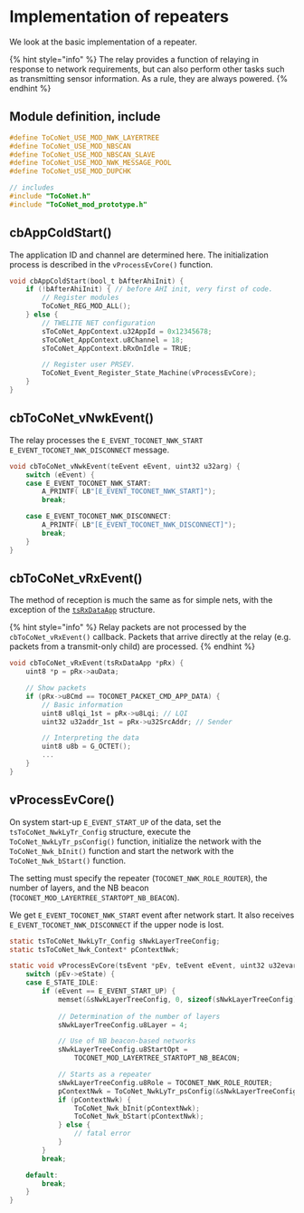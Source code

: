 # Implementation of repeaters

We look at the basic implementation of a repeater.

{% hint style="info" %}
The relay provides a function of relaying in response to network requirements, but can also perform other tasks such as transmitting sensor information. As a rule, they are always powered.
{% endhint %}

## Module definition, include

```c
#define ToCoNet_USE_MOD_NWK_LAYERTREE
#define ToCoNet_USE_MOD_NBSCAN
#define ToCoNet_USE_MOD_NBSCAN_SLAVE
#define ToCoNet_USE_MOD_NWK_MESSAGE_POOL
#define ToCoNet_USE_MOD_DUPCHK

// includes
#include "ToCoNet.h"
#include "ToCoNet_mod_prototype.h"
```

## cbAppColdStart()

The application ID and channel are determined here. The initialization process is described in the `vProcessEvCore()` function.

```c
void cbAppColdStart(bool_t bAfterAhiInit) {
	if (!bAfterAhiInit) { // before AHI init, very first of code.
		// Register modules
		ToCoNet_REG_MOD_ALL();
	} else {
		// TWELITE NET configuration
		sToCoNet_AppContext.u32AppId = 0x12345678;
		sToCoNet_AppContext.u8Channel = 18;
		sToCoNet_AppContext.bRxOnIdle = TRUE;

		// Register user PRSEV.
		ToCoNet_Event_Register_State_Machine(vProcessEvCore);
	}
}
```

## cbToCoNet_vNwkEvent()

The relay processes the `E_EVENT_TOCONET_NWK_START E_EVENT_TOCONET_NWK_DISCONNECT` message.

```c
void cbToCoNet_vNwkEvent(teEvent eEvent, uint32 u32arg) {
	switch (eEvent) {
	case E_EVENT_TOCONET_NWK_START:
		A_PRINTF( LB"[E_EVENT_TOCONET_NWK_START]");
		break;

	case E_EVENT_TOCONET_NWK_DISCONNECT:
		A_PRINTF( LB"[E_EVENT_TOCONET_NWK_DISCONNECT]");
		break;
	}
}
```

## cbToCoNet_vRxEvent()

The method of reception is much the same as for simple nets, with the exception of the [`tsRxDataApp`](../../../twelite-net-api-ref/netto-api/structure/tsrxdataapp-netto.md) structure.

{% hint style="info" %}
Relay packets are not processed by the `cbToCoNet_vRxEvent()` callback. Packets that arrive directly at the relay (e.g. packets from a transmit-only child) are processed. 
{% endhint %}

```c
void cbToCoNet_vRxEvent(tsRxDataApp *pRx) {
	uint8 *p = pRx->auData;

	// Show packets
	if (pRx->u8Cmd == TOCONET_PACKET_CMD_APP_DATA) {
		// Basic information
		uint8 u8lqi_1st = pRx->u8Lqi; // LQI
		uint32 u32addr_1st = pRx->u32SrcAddr; // Sender

		// Interpreting the data
		uint8 u8b = G_OCTET();
		...
	}
}
```

## vProcessEvCore()

On system start-up `E_EVENT_START_UP` of the data, set the `tsToCoNet_NwkLyTr_Config` structure, execute the `ToCoNet_NwkLyTr_psConfig()` function, initialize the network with the `ToCoNet_Nwk_bInit()` function and start the network with the `ToCoNet_Nwk_bStart()` function. 

The setting must specify the repeater (`TOCONET_NWK_ROLE_ROUTER`), the number of layers, and the NB beacon (`TOCONET_MOD_LAYERTREE_STARTOPT_NB_BEACON`).

We get `E_EVENT_TOCONET_NWK_START` event after network start. It also receives `E_EVENT_TOCONET_NWK_DISCONNECT` if the upper node is lost.

```c
static tsToCoNet_NwkLyTr_Config sNwkLayerTreeConfig;
static tsToCoNet_Nwk_Context* pContextNwk;

static void vProcessEvCore(tsEvent *pEv, teEvent eEvent, uint32 u32evarg) {
	switch (pEv->eState) {
	case E_STATE_IDLE:
		if (eEvent == E_EVENT_START_UP) {
			memset(&sNwkLayerTreeConfig, 0, sizeof(sNwkLayerTreeConfig));
			
			// Determination of the number of layers
			sNwkLayerTreeConfig.u8Layer = 4;

			// Use of NB beacon-based networks
			sNwkLayerTreeConfig.u8StartOpt =
				TOCONET_MOD_LAYERTREE_STARTOPT_NB_BEACON;

			// Starts as a repeater
			sNwkLayerTreeConfig.u8Role = TOCONET_NWK_ROLE_ROUTER;
			pContextNwk = ToCoNet_NwkLyTr_psConfig(&sNwkLayerTreeConfig);
			if (pContextNwk) {
				ToCoNet_Nwk_bInit(pContextNwk);
				ToCoNet_Nwk_bStart(pContextNwk);
			} else {
				// fatal error
			}
		}
		break;

	default:
		break;
	}
}

```

